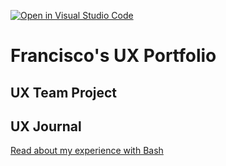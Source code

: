 [![Open in Visual Studio Code](https://classroom.github.com/assets/open-in-vscode-f059dc9a6f8d3a56e377f745f24479a46679e63a5d9fe6f495e02850cd0d8118.svg)](https://classroom.github.com/online_ide?assignment_repo_id=6804642&assignment_repo_type=AssignmentRepo)
# Francisco's UX Portfolio


## UX Team Project


## UX Journal

[Read about my experience with Bash](j01/)

